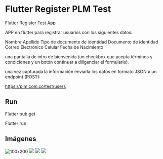 # Flutter Register PLM Test

Flutter Register Test App

APP en flutter para registrar usuarios con los siguientes datos:

Nombre
Apellido
Tipo de documento de identidad
Documento de identidad
Correo Electrónico
Celular
Fecha de Nacimiento



una pantalla de intro de bienvenida (un checkbox que acepta términos y condiciones y un botón continuar a diligenciar el formulario).


una vez capturada la información enviarla los datos en formato JSON a un endpoint (POST):

https://plm.com.co/test/users

## Run

Flutter pub get

Flutter run

## Imágenes

![100x200](https://github.com/darmandovargas/plm/blob/master/Screenshot_20200429-200704.jpg)
![](https://github.com/darmandovargas/plm/blob/master/Screenshot_20200429-201412.jpg)
![](https://github.com/darmandovargas/plm/blob/master/Screenshot_20200429-201653.jpg)
![](https://github.com/darmandovargas/plm/blob/master/Screenshot_20200429-201657.jpg)



